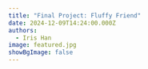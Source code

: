 ```yaml
---
title: "Final Project: Fluffy Friend"
date: 2024-12-09T14:24:00.000Z
authors:
  - Iris Han
image: featured.jpg
showBgImage: false
---
```

![]()
